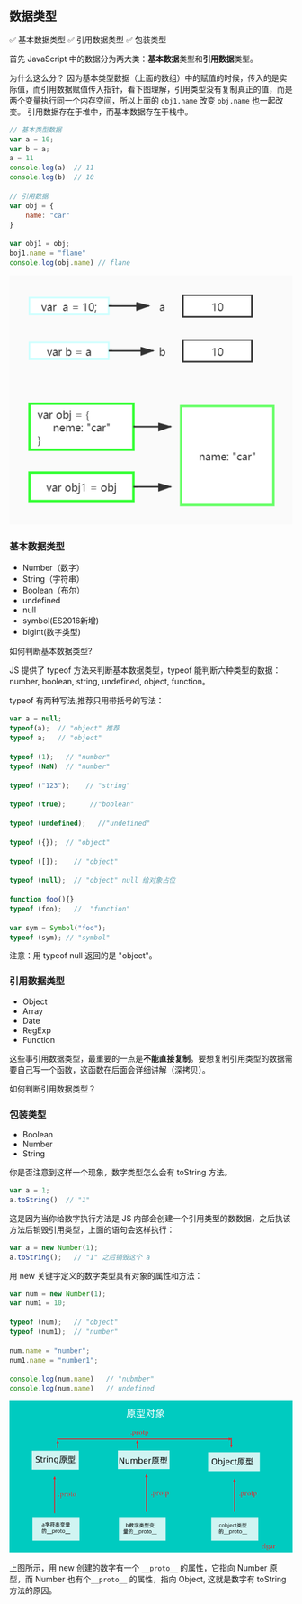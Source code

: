 ## 数据类型

✅ 基本数据类型
✅ 引用数据类型
✅ 包装类型

首先 JavaScript 中的数据分为两大类：**基本数据**类型和**引用数据**类型。

为什么这么分？ 因为基本类型数据（上面的数组）中的赋值的时候，传入的是实际值，而引用数据赋值传入指针，看下图理解，引用类型没有复制真正的值，而是两个变量执行同一个内存空间，所以上面的 `obj1.name` 改变 `obj.name` 也一起改变。
引用数据存在于堆中，而基本数据存在于栈中。

```js
// 基本类型数据
var a = 10;
var b = a;
a = 11
console.log(a)	// 11
console.log(b)  // 10

// 引用数据
var obj = {
    name: "car"
}

var obj1 = obj;
boj1.name = "flane"
console.log(obj.name) // flane
```


![数据类型](./img/yinyong.jpg)


### 基本数据类型

- Number（数字）
- String（字符串）
- Boolean（布尔）
- undefined
- null
- symbol(ES2016新增)
- bigint(数字类型)

如何判断基本数据类型?

JS 提供了 typeof 方法来判断基本数据类型，typeof 能判断六种类型的数据：
number, boolean, string, undefined, object, function。

typeof 有两种写法,推荐只用带括号的写法：
```js
var a = null;
typeof(a);  // "object" 推荐
typeof a;   // "object"

typeof (1);   // "number"
typeof (NaN)  // "number"

typeof ("123");    // "string"

typeof (true);  	//"boolean"

typeof (undefined);   //"undefined"

typeof ({});  // "object"

typeof ([]);    // "object"

typeof (null);  // "object" null 给对象占位

function foo(){}
typeof (foo);   //  "function"

var sym = Symbol("foo");
typeof (sym); // "symbol"
```

注意：用 typeof null 返回的是 "object"。

### 引用数据类型

- Object
- Array
- Date
- RegExp
- Function

这些事引用数据类型，最重要的一点是**不能直接复制**。要想复制引用类型的数据需要自己写一个函数，这函数在后面会详细讲解（深拷贝）。

如何判断引用数据类型？


### 包装类型

- Boolean
- Number
- String

你是否注意到这样一个现象，数字类型怎么会有 toString 方法。

```js
var a = 1;
a.toString()  // "1"
```

这是因为当你给数字执行方法是 JS 内部会创建一个引用类型的数数据，之后执该方法后销毁引用类型，上面的语句会这样执行：
```js
var a = new Number(1);
a.toString();   // "1" 之后销毁这个 a 
```

用 new 关键字定义的数字类型具有对象的属性和方法：

```js
var num = new Number(1);
var num1 = 10;

typeof (num);   // "object"
typeof (num1);  // "number"

num.name = "number";
num1.name = "number1";

console.log(num.name)   // "nubmber"
console.log(num.name)   // undefined
```
![protomap](./img/3.protoMap.png)

上图所示，用 new 创建的数字有一个 `__proto__` 的属性，它指向 Number 原型，而 Number 也有个`__proto__` 的属性，指向 Object, 这就是数字有 toString 方法的原因。